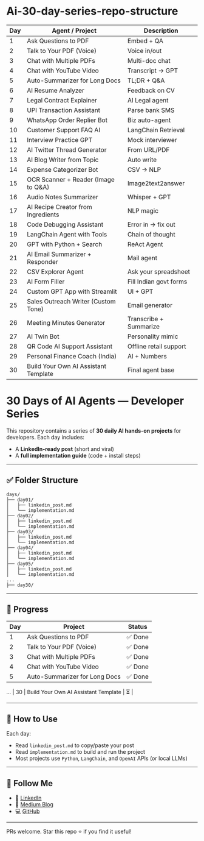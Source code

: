 # Ai-30-day-series-repo-structure

| Day | Agent / Project                      | Description            |
| --- | ------------------------------------ | ---------------------- |
| 1   | Ask Questions to PDF                 | Embed + QA             |
| 2   | Talk to Your PDF (Voice)             | Voice in/out           |
| 3   | Chat with Multiple PDFs              | Multi-doc chat         |
| 4   | Chat with YouTube Video              | Transcript → GPT       |
| 5   | Auto-Summarizer for Long Docs        | TL;DR + Q\&A           |
| 6   | AI Resume Analyzer                   | Feedback on CV         |
| 7   | Legal Contract Explainer             | AI Legal agent         |
| 8   | UPI Transaction Assistant            | Parse bank SMS         |
| 9   | WhatsApp Order Replier Bot           | Biz auto-agent         |
| 10  | Customer Support FAQ AI              | LangChain Retrieval    |
| 11  | Interview Practice GPT               | Mock interviewer       |
| 12  | AI Twitter Thread Generator          | From URL/PDF           |
| 13  | AI Blog Writer from Topic            | Auto write             |
| 14  | Expense Categorizer Bot              | CSV → NLP              |
| 15  | OCR Scanner + Reader (Image to Q\&A) | Image2text2answer      |
| 16  | Audio Notes Summarizer               | Whisper + GPT          |
| 17  | AI Recipe Creator from Ingredients   | NLP magic              |
| 18  | Code Debugging Assistant             | Error in → fix out     |
| 19  | LangChain Agent with Tools           | Chain of thought       |
| 20  | GPT with Python + Search             | ReAct Agent            |
| 21  | AI Email Summarizer + Responder      | Mail agent             |
| 22  | CSV Explorer Agent                   | Ask your spreadsheet   |
| 23  | AI Form Filler                       | Fill Indian govt forms |
| 24  | Custom GPT App with Streamlit        | UI + GPT               |
| 25  | Sales Outreach Writer (Custom Tone)  | Email generator        |
| 26  | Meeting Minutes Generator            | Transcribe + Summarize |
| 27  | AI Twin Bot                          | Personality mimic      |
| 28  | QR Code AI Support Assistant         | Offline retail support |
| 29  | Personal Finance Coach (India)       | AI + Numbers           |
| 30  | Build Your Own AI Assistant Template | Final agent base       |


# 30 Days of AI Agents — Developer Series

This repository contains a series of **30 daily AI hands-on projects** for developers. Each day includes:

- A **LinkedIn-ready post** (short and viral)
- A **full implementation guide** (code + install steps)

---

## ✅ Folder Structure

```
days/
├── day01/
│   ├── linkedin_post.md
│   └── implementation.md
├── day02/
│   ├── linkedin_post.md
│   └── implementation.md
├── day03/
│   ├── linkedin_post.md
│   └── implementation.md
├── day04/
│   ├── linkedin_post.md
│   └── implementation.md
├── day05/
│   ├── linkedin_post.md
│   └── implementation.md
...
├── day30/
```

---

## 📅 Progress

| Day | Project | Status |
|-----|---------|--------|
| 1   | Ask Questions to PDF | ✅ Done |
| 2   | Talk to Your PDF (Voice) | ✅ Done |
| 3   | Chat with Multiple PDFs | ✅ Done |
| 4   | Chat with YouTube Video | ✅ Done |
| 5   | Auto-Summarizer for Long Docs | ✅ Done |
...
| 30  | Build Your Own AI Assistant Template | ⏳ |

---

## 📢 How to Use

Each day:
- Read `linkedin_post.md` to copy/paste your post
- Read `implementation.md` to build and run the project
- Most projects use `Python`, `LangChain`, and `OpenAI` APIs (or local LLMs)

---

## 🔗 Follow Me

- 🔗 [LinkedIn](https://linkedin.com/in/yourprofile)
- 📖 [Medium Blog](https://medium.com/@yourhandle)
- 💻 [GitHub](https://github.com/yourgithub)

---

PRs welcome. Star this repo ⭐ if you find it useful!
